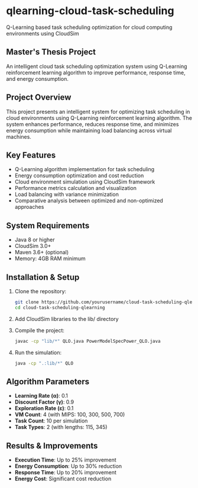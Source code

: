 # qlearning-cloud-task-scheduling
Q-Learning based task scheduling optimization for cloud computing environments using CloudSim

## Master's Thesis Project
An intelligent cloud task scheduling optimization system using Q-Learning reinforcement learning algorithm to improve performance, response time, and energy consumption.

## Project Overview
This project presents an intelligent system for optimizing task scheduling in cloud environments using Q-Learning reinforcement learning algorithm. The system enhances performance, reduces response time, and minimizes energy consumption while maintaining load balancing across virtual machines.

## Key Features
- Q-Learning algorithm implementation for task scheduling
- Energy consumption optimization and cost reduction
- Cloud environment simulation using CloudSim framework
- Performance metrics calculation and visualization
- Load balancing with variance minimization
- Comparative analysis between optimized and non-optimized approaches

## System Requirements
- Java 8 or higher
- CloudSim 3.0+
- Maven 3.6+ (optional)
- Memory: 4GB RAM minimum

## Installation & Setup
1. Clone the repository:
   ```bash
   git clone https://github.com/yourusername/cloud-task-scheduling-qlearning.git
   cd cloud-task-scheduling-qlearning
   ```

2. Add CloudSim libraries to the lib/ directory

3. Compile the project:
   ```bash
   javac -cp "lib/*" QLO.java PowerModelSpecPower_QLO.java
   ```

4. Run the simulation:
   ```bash
   java -cp ".:lib/*" QLO
   ```

## Algorithm Parameters
- **Learning Rate (α)**: 0.1
- **Discount Factor (γ)**: 0.9
- **Exploration Rate (ε)**: 0.1
- **VM Count**: 4 (with MIPS: 100, 300, 500, 700)
- **Task Count**: 10 per simulation
- **Task Types**: 2 (with lengths: 115, 345)

## Results & Improvements
- **Execution Time**: Up to 25% improvement
- **Energy Consumption**: Up to 30% reduction
- **Response Time**: Up to 20% improvement
- **Energy Cost**: Significant cost reduction

